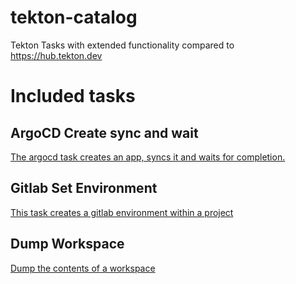 # tekton-catalog
Tekton Tasks with extended functionality compared to https://hub.tekton.dev

# Included tasks

## ArgoCD Create sync and wait

[The argocd task creates an app, syncs it and waits for completion.](https://github.com/codecentric/tekton-catalog/tree/main/task/argocd-task-create-sync-wait)

## Gitlab Set Environment

[This task creates a gitlab environment within a project](https://github.com/codecentric/tekton-catalog/tree/main/task/gitlab-set-environment/0.1)

## Dump Workspace

[Dump the contents of a workspace](https://github.com/codecentric/tekton-catalog/tree/main/task/dump-workspace/0.1)
